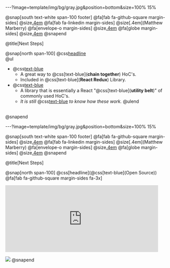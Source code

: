 ---?image=template/img/bg/gray.jpg&position=bottom&size=100% 15%

@snap[south text-white span-100 footer]
@fa[fab fa-github-square margin-sides]
@size[.4em](marberrym)
@fa[fab fa-linkedin margin-sides]
@size[.4em](Matthew Marberry)
@fa[envelope-o margin-sides]
@size[.4em](marberrym@gmail.com)
@fa[globe margin-sides]
@size[.4em](matthew-marberry.com)
@snapend

@title[Next Steps]

@snap[north span-100]
@css[headline](@css[text-blue](Libraries))
<br>
@ul
- @css[text-blue](**Compose**)
    - A great way to @css[text-blue](**chain together**) HoC's.
    - Included in @css[text-blue](**React Redux**) Library.
- @css[text-blue](**Recompose**)
    - A library that is essentially a React "@css[text-blue](**utility belt**)" of commonly used HoC's.
    - *It is still* @css[text-blue](***important***) *to know how these work.*
@ulend
<br>
@snapend

---?image=template/img/bg/gray.jpg&position=bottom&size=100% 15%

@snap[south text-white span-100 footer]
@fa[fab fa-github-square margin-sides]
@size[.4em](marberrym)
@fa[fab fa-linkedin margin-sides]
@size[.4em](Matthew Marberry)
@fa[envelope-o margin-sides]
@size[.4em](marberrym@gmail.com)
@fa[globe margin-sides]
@size[.4em](matthew-marberry.com)
@snapend

@title[Next Steps]

@snap[north span-100]
@css[headline](@css[text-blue](Open Source))
<br>
@fa[fab fa-github-square margin-sides fa-3x]
<br>
<iframe src="https://giphy.com/embed/F3JTqsO02SXJhjZKmI" width="480" height="209" frameBorder="0" class="giphy-embed" allowFullScreen></iframe><p><a href="https://giphy.com/gifs/opensource-github-ricknmorty-F3JTqsO02SXJhjZKmI"></a></p>
<img src="https://upload.wikimedia.org/wikipedia/commons/thumb/d/db/Npm-logo.svg/1080px-Npm-logo.svg.png" class="npmLogo">
@snapend
